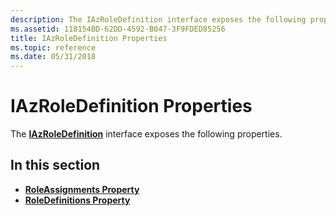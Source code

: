 ```yaml
---
description: The IAzRoleDefinition interface exposes the following properties.
ms.assetid: 118154BD-62DD-4592-B047-3F9FDED85256
title: IAzRoleDefinition Properties
ms.topic: reference
ms.date: 05/31/2018
---
```


# IAzRoleDefinition Properties

The [**IAzRoleDefinition**](/windows/desktop/api/Azroles/nn-azroles-iazroledefinition) interface exposes the following properties.

## In this section

-   [**RoleAssignments Property**](/windows/desktop/api/Azroles/nf-azroles-iazroledefinition-roleassignments)
-   [**RoleDefinitions Property**](/windows/desktop/api/Azroles/nf-azroles-iazroledefinition-get_roledefinitions)

 

 



